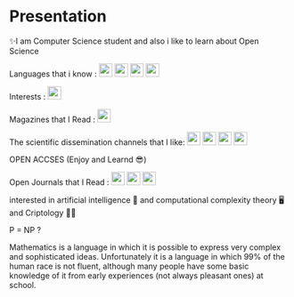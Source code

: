 # Presentation
✨I am Computer Science student and also i like to learn about Open Science

Languages that i know :
<code><img src="https://cdn.jsdelivr.net/gh/xmuli/xmuliPic@pic/2020/icons8-c++.svg" width="24"/></code>
<a href="https://www.postgresql.org"><code><img src="https://upload.wikimedia.org/wikipedia/commons/2/29/Postgresql_elephant.svg" width="24"/></code></a>
<a href="https://www.python.org"><code><img src="https://upload.wikimedia.org/wikipedia/commons/c/c3/Python-logo-notext.svg" width="24"/></code></a>
<a href="https://www.r-project.org"><code><img src="https://www.r-project.org/logo/Rlogo.svg" width="24"/></code></a>

Interests : 
<a href="https://www.raspberrypi.org"><code><img src="https://upload.wikimedia.org/wikipedia/de/c/cb/Raspberry_Pi_Logo.svg" width="24"/></code></a>

Magazines that I Read :
<a href="https://towardsdatascience.com"><code><img src="https://cdn-images-1.medium.com/max/1200/1*hVxgUA6kP-PgL5TJjuyePg.png" width="24"/></code></a>

The scientific dissemination channels that I like:
<a href="https://www.youtube.com/user/DNewsChannel"><code><img src="https://yt3.ggpht.com/a/AATXAJxZx1UIdkwdnMCfLzbNwLgM90098RcrOPRKPdFvAU4=s144-c-k-c0xffffffff-no-rj-mo" width="24"/></code></a>
<a href="https://www.youtube.com/user/crashcourse/featured"><code><img src="https://yt3.ggpht.com/a/AATXAJwqTP631y63gzRfteNeRY6OZgsyIBhZWWlS6UvA2g=s144-c-k-c0xffffffff-no-rj-mo" width="24"/></code></a>
<a href="https://www.youtube.com/user/1veritasium"><code><img src="https://yt3.ggpht.com/a/AATXAJw91NvQRluSvZoLrGXkwMC6r0CwYjD58HftKSul8g=s144-c-k-c0xffffffff-no-rj-mo" width="24"/></code></a>
<a href="https://www.youtube.com/c/3blue1brown/featured"><code><img src="https://yt3.ggpht.com/a/AATXAJzF-K41Fq96yE6jxs_fE6Hr7zvMXsQbqz1QNxGpjg=s144-c-k-c0xffffffff-no-rj-mo" width="24"/></code></a>

OPEN ACCSES (Enjoy and Learnd 😎)

Open Journals that I Read  : 
<a href="https://www.scirp.org/"><code><img src="https://encrypted-tbn0.gstatic.com/images?q=tbn%3AANd9GcQbnVZb0aqiv5tOUK8foRWrfkj34idIoKeXeQ&usqp=CAU" width="24"/></code></a>
<a href="https://www.mdpi.com/"><code><img src="https://www.mdpi.com/img/design/mdpi-pub-logo-blue-small4.png?fff78193ca41c286" width="24"/></code></a>
<a href="https://core.ac.uk/"><code><img src="https://core.ac.uk/resources/core-logo.png" width="24"/></code></a>

interested in artificial intelligence 🧠 and computational complexity theory 🖥 and Criptology 🐱‍💻

P = NP ?

Mathematics is a language in which it is possible to express very complex
and sophisticated ideas. Unfortunately it is a language in which 99% of the human
race is not fluent, although many people have some basic knowledge of it
from early experiences (not always pleasant ones) at school.
